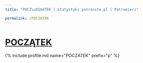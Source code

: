 ```yaml
---
title: "POCZ\u0104TEK | Statystyki patronite.pl | Patromierz"

permalink: /POCZATEK
---
```


# [POCZĄTEK](https://patronite.pl/POCZATEK)

{% include profile.md name="POCZATEK" prefix="p" %}
